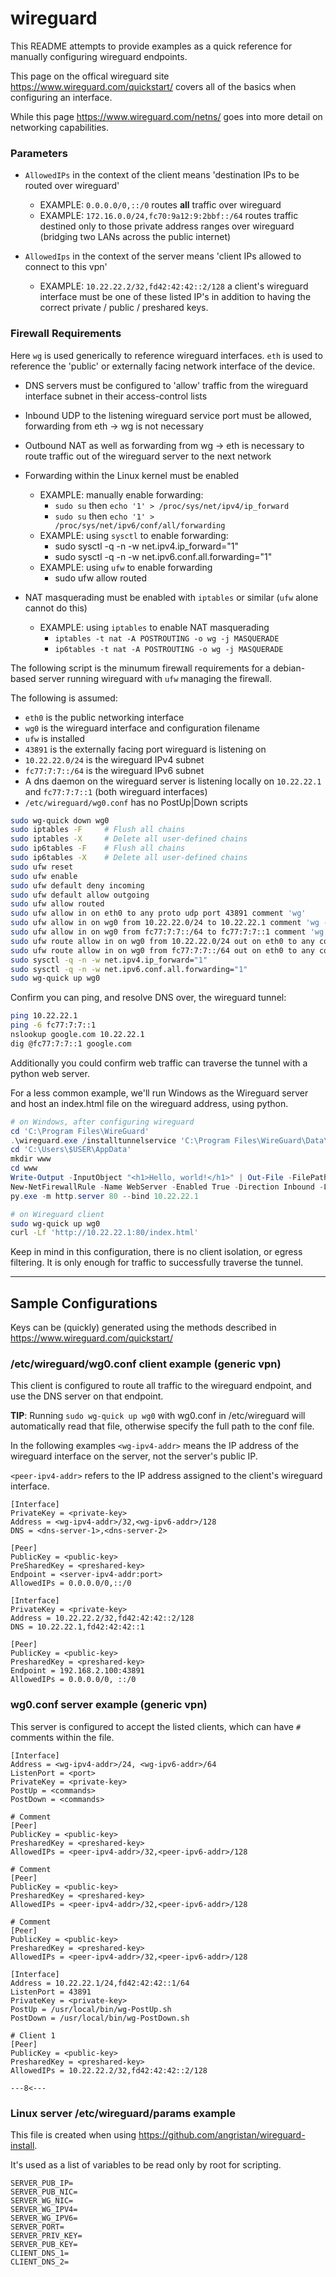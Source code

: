 # wireguard

This README attempts to provide examples as a quick reference for manually configuring wireguard endpoints.

This page on the offical wireguard site <https://www.wireguard.com/quickstart/> covers all of the basics when configuring an interface.

While this page <https://www.wireguard.com/netns/> goes into more detail on networking capabilities.

### Parameters

- `AllowedIPs` in the context of the client means 'destination IPs to be routed over wireguard'
	* EXAMPLE: `0.0.0.0/0,::/0` routes **all** traffic over wireguard
	* EXAMPLE: `172.16.0.0/24,fc70:9a12:9:2bbf::/64` routes traffic destined only to those private address ranges over wireguard (bridging two LANs across the public internet)

- `AllowedIps` in the context of the server means 'client IPs allowed to connect to this vpn'
	* EXAMPLE: `10.22.22.2/32,fd42:42:42::2/128` a client's wireguard interface must be one of these listed IP's in addition to having the correct private / public / preshared keys.

### Firewall Requirements

Here `wg` is used generically to reference wireguard interfaces. `eth` is used to reference the 'public' or externally facing network interface of the device.

- DNS servers must be configured to 'allow' traffic from the wireguard interface subnet in their access-control lists

- Inbound UDP to the listening wireguard service port must be allowed, forwarding from eth -> wg is not necessary

- Outbound NAT as well as forwarding from wg -> eth is necessary to route traffic out of the wireguard server to the next network

- Forwarding within the Linux kernel must be enabled
	* EXAMPLE: manually enable forwarding:
		- `sudo su` then `echo '1' > /proc/sys/net/ipv4/ip_forward`
		- `sudo su` then `echo '1' > /proc/sys/net/ipv6/conf/all/forwarding`
	* EXAMPLE: using `sysctl` to enable forwarding:
		- sudo sysctl -q -n -w net.ipv4.ip_forward="1"
		- sudo sysctl -q -n -w net.ipv6.conf.all.forwarding="1"
	* EXAMPLE: using `ufw` to enable forwarding
		- sudo ufw allow routed

- NAT masquerading must be enabled with `iptables` or similar (`ufw` alone cannot do this)
	* EXAMPLE: using `iptables` to enable NAT masquerading
		- `iptables -t nat -A POSTROUTING -o wg -j MASQUERADE`
		- `ip6tables -t nat -A POSTROUTING -o wg -j MASQUERADE`

The following script is the minumum firewall requirements for a debian-based server running wireguard with `ufw` managing the firewall.

The following is assumed:

- `eth0` is the public networking interface
- `wg0` is the wireguard interface and configuration filename
- `ufw` is installed
- `43891` is the externally facing port wireguard is listening on
- `10.22.22.0/24` is the wireguard IPv4 subnet
- `fc77:7:7::/64` is the wireguard IPv6 subnet
- A dns daemon on the wireguard server is listening locally on `10.22.22.1` and `fc77:7:7::1` (both wireguard interfaces)
- `/etc/wireguard/wg0.conf` has no PostUp|Down scripts

```bash
sudo wg-quick down wg0
sudo iptables -F     # Flush all chains
sudo iptables -X     # Delete all user-defined chains
sudo ip6tables -F    # Flush all chains
sudo ip6tables -X    # Delete all user-defined chains
sudo ufw reset
sudo ufw enable
sudo ufw default deny incoming
sudo ufw default allow outgoing
sudo ufw allow routed
sudo ufw allow in on eth0 to any proto udp port 43891 comment 'wg'
sudo ufw allow in on wg0 from 10.22.22.0/24 to 10.22.22.1 comment 'wg -> dns'
sudo ufw allow in on wg0 from fc77:7:7::/64 to fc77:7:7::1 comment 'wg -> dns'
sudo ufw route allow in on wg0 from 10.22.22.0/24 out on eth0 to any comment 'wg -> eth'
sudo ufw route allow in on wg0 from fc77:7:7::/64 out on eth0 to any comment 'wg -> eth'
sudo sysctl -q -n -w net.ipv4.ip_forward="1"
sudo sysctl -q -n -w net.ipv6.conf.all.forwarding="1"
sudo wg-quick up wg0
```

Confirm you can ping, and resolve DNS over, the wireguard tunnel:

```bash
ping 10.22.22.1
ping -6 fc77:7:7::1
nslookup google.com 10.22.22.1
dig @fc77:7:7::1 google.com
```

Additionally you could confirm web traffic can traverse the tunnel with a python web server.

For a less common example, we'll run Windows as the Wireguard server and host an index.html file on the wireguard address, using python.

```powershell
# on Windows, after configuring wireguard
cd 'C:\Program Files\WireGuard'
.\wireguard.exe /installtunnelservice 'C:\Program Files\WireGuard\Data\Configurations\wg0.conf.dpapi'
cd 'C:\Users\$USER\AppData'
mkdir www
cd www
Write-Output -InputObject "<h1>Hello, world!</h1>" | Out-File -FilePath .\index.html -Encoding ASCII
New-NetFirewallRule -Name WebServer -Enabled True -Direction Inbound -LocalAddress 10.22.22.1 -LocalPort 80 -RemoteAddress 10.22.22.0/24 -Protocol TCP -DisplayName WebServer
py.exe -m http.server 80 --bind 10.22.22.1
```

```bash
# on Wireguard client
sudo wg-quick up wg0
curl -Lf 'http://10.22.22.1:80/index.html'
```

Keep in mind in this configuration, there is no client isolation, or egress filtering. It is only enough for traffic to successfully traverse the tunnel.

---

## Sample Configurations

Keys can be (quickly) generated using the methods described in <https://www.wireguard.com/quickstart/>

### /etc/wireguard/wg0.conf client example (generic vpn)

This client is configured to route all traffic to the wireguard endpoint, and use the DNS server on that endpoint.

**TIP**: Running `sudo wg-quick up wg0` with wg0.conf in /etc/wireguard will automatically read that file, otherwise specify the full path to the conf file.

In the following examples `<wg-ipv4-addr>` means the IP address of the wireguard interface on the server, not the server's public IP.

`<peer-ipv4-addr>` refers to the IP address assigned to the client's wireguard interface.

```
[Interface]
PrivateKey = <private-key>
Address = <wg-ipv4-addr>/32,<wg-ipv6-addr>/128
DNS = <dns-server-1>,<dns-server-2>

[Peer]
PublicKey = <public-key>
PreSharedKey = <preshared-key>
Endpoint = <server-ipv4-addr:port>
AllowedIPs = 0.0.0.0/0,::/0
```

```
[Interface]
PrivateKey = <private-key>
Address = 10.22.22.2/32,fd42:42:42::2/128
DNS = 10.22.22.1,fd42:42:42::1

[Peer]
PublicKey = <public-key>
PresharedKey = <preshared-key>
Endpoint = 192.168.2.100:43891
AllowedIPs = 0.0.0.0/0, ::/0
```

### wg0.conf server example (generic vpn)

This server is configured to accept the listed clients, which can have `#` comments within the file.

```
[Interface]
Address = <wg-ipv4-addr>/24, <wg-ipv6-addr>/64
ListenPort = <port>
PrivateKey = <private-key>
PostUp = <commands>
PostDown = <commands>

# Comment
[Peer]
PublicKey = <public-key>
PresharedKey = <preshared-key>
AllowedIPs = <peer-ipv4-addr>/32,<peer-ipv6-addr>/128

# Comment
[Peer]
PublicKey = <public-key>
PresharedKey = <preshared-key>
AllowedIPs = <peer-ipv4-addr>/32,<peer-ipv6-addr>/128

# Comment
[Peer]
PublicKey = <public-key>
PresharedKey = <preshared-key>
AllowedIPs = <peer-ipv4-addr>/32,<peer-ipv6-addr>/128
```

```
[Interface]
Address = 10.22.22.1/24,fd42:42:42::1/64
ListenPort = 43891
PrivateKey = <private-key>
PostUp = /usr/local/bin/wg-PostUp.sh
PostDown = /usr/local/bin/wg-PostDown.sh

# Client 1 
[Peer]
PublicKey = <public-key>
PresharedKey = <preshared-key>
AllowedIPs = 10.22.22.2/32,fd42:42:42::2/128

---8<---
```

### Linux server /etc/wireguard/params example

This file is created when using <https://github.com/angristan/wireguard-install>.

It's used as a list of variables to be read only by root for scripting.

```
SERVER_PUB_IP=
SERVER_PUB_NIC=
SERVER_WG_NIC=
SERVER_WG_IPV4=
SERVER_WG_IPV6=
SERVER_PORT=
SERVER_PRIV_KEY=
SERVER_PUB_KEY=
CLIENT_DNS_1=
CLIENT_DNS_2=
```

